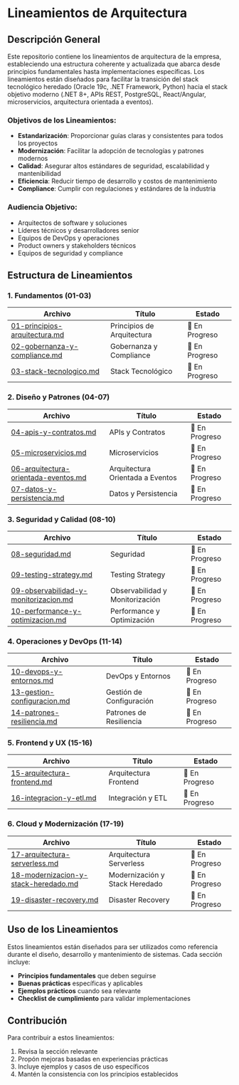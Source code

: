 # Lineamientos de Arquitectura

## Descripción General

Este repositorio contiene los lineamientos de arquitectura de la empresa, estableciendo una estructura coherente y actualizada que abarca desde principios fundamentales hasta implementaciones específicas. Los lineamientos están diseñados para facilitar la transición del stack tecnológico heredado (Oracle 19c, .NET Framework, Python) hacia el stack objetivo moderno (.NET 8+, APIs REST, PostgreSQL, React/Angular, microservicios, arquitectura orientada a eventos).

### **Objetivos de los Lineamientos:**
- **Estandarización**: Proporcionar guías claras y consistentes para todos los proyectos
- **Modernización**: Facilitar la adopción de tecnologías y patrones modernos
- **Calidad**: Asegurar altos estándares de seguridad, escalabilidad y mantenibilidad
- **Eficiencia**: Reducir tiempo de desarrollo y costos de mantenimiento
- **Compliance**: Cumplir con regulaciones y estándares de la industria

### **Audiencia Objetivo:**
- Arquitectos de software y soluciones
- Líderes técnicos y desarrolladores senior
- Equipos de DevOps y operaciones
- Product owners y stakeholders técnicos
- Equipos de seguridad y compliance

## Estructura de Lineamientos

### **1. Fundamentos (01-03)**
| Archivo | Título | Estado |
|---------|--------|--------|
| [01-principios-arquitectura.md](lineamientos/01-principios-arquitectura.md) | Principios de Arquitectura | 🔄 En Progreso |
| [02-gobernanza-y-compliance.md](lineamientos/02-gobernanza-y-compliance.md) | Gobernanza y Compliance | 🔄 En Progreso |
| [03-stack-tecnologico.md](lineamientos/03-stack-tecnologico.md) | Stack Tecnológico | 🔄 En Progreso |

### **2. Diseño y Patrones (04-07)**
| Archivo | Título | Estado |
|---------|--------|--------|
| [04-apis-y-contratos.md](lineamientos/04-apis-y-contratos.md) | APIs y Contratos | 🔄 En Progreso |
| [05-microservicios.md](lineamientos/05-microservicios.md) | Microservicios | 🔄 En Progreso |
| [06-arquitectura-orientada-eventos.md](lineamientos/06-arquitectura-orientada-eventos.md) | Arquitectura Orientada a Eventos | 🔄 En Progreso |
| [07-datos-y-persistencia.md](lineamientos/07-datos-y-persistencia.md) | Datos y Persistencia | 🔄 En Progreso |

### **3. Seguridad y Calidad (08-10)**
| Archivo | Título | Estado |
|---------|--------|--------|
| [08-seguridad.md](lineamientos/08-seguridad.md) | Seguridad | 🔄 En Progreso |
| [09-testing-strategy.md](lineamientos/09-testing-strategy.md) | Testing Strategy | 🔄 En Progreso |
| [09-observabilidad-y-monitorizacion.md](lineamientos/09-observabilidad-y-monitorizacion.md) | Observabilidad y Monitorización | 🔄 En Progreso |
| [10-performance-y-optimizacion.md](lineamientos/10-performance-y-optimizacion.md) | Performance y Optimización | 🔄 En Progreso |

### **4. Operaciones y DevOps (11-14)**
| Archivo | Título | Estado |
|---------|--------|--------|
| [10-devops-y-entornos.md](lineamientos/10-devops-y-entornos.md) | DevOps y Entornos | 🔄 En Progreso |
| [13-gestion-configuracion.md](lineamientos/13-gestion-configuracion.md) | Gestión de Configuración | 🔄 En Progreso |
| [14-patrones-resiliencia.md](lineamientos/14-patrones-resiliencia.md) | Patrones de Resiliencia | 🔄 En Progreso |

### **5. Frontend y UX (15-16)**
| Archivo | Título | Estado |
|---------|--------|--------|
| [15-arquitectura-frontend.md](lineamientos/15-arquitectura-frontend.md) | Arquitectura Frontend | 🔄 En Progreso |
| [16-integracion-y-etl.md](lineamientos/16-integracion-y-etl.md) | Integración y ETL | 🔄 En Progreso |

### **6. Cloud y Modernización (17-19)**
| Archivo | Título | Estado |
|---------|--------|--------|
| [17-arquitectura-serverless.md](lineamientos/17-arquitectura-serverless.md) | Arquitectura Serverless | 🔄 En Progreso |
| [18-modernizacion-y-stack-heredado.md](lineamientos/18-modernizacion-y-stack-heredado.md) | Modernización y Stack Heredado | 🔄 En Progreso |
| [19-disaster-recovery.md](lineamientos/19-disaster-recovery.md) | Disaster Recovery | 🔄 En Progreso |

## Uso de los Lineamientos

Estos lineamientos están diseñados para ser utilizados como referencia durante el diseño, desarrollo y mantenimiento de sistemas. Cada sección incluye:

- **Principios fundamentales** que deben seguirse
- **Buenas prácticas** específicas y aplicables
- **Ejemplos prácticos** cuando sea relevante
- **Checklist de cumplimiento** para validar implementaciones

## Contribución

Para contribuir a estos lineamientos:
1. Revisa la sección relevante
2. Propón mejoras basadas en experiencias prácticas
3. Incluye ejemplos y casos de uso específicos
4. Mantén la consistencia con los principios establecidos